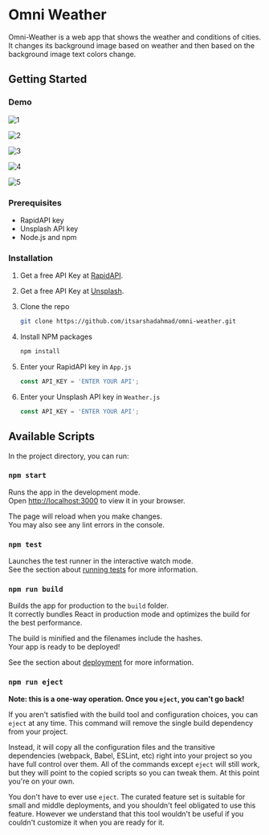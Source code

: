 
# Omni Weather

Omni-Weather is a web app that shows the weather and conditions of cities. It changes its background image based on weather and then based on the background image text colors change.

## Getting Started
### Demo

![1](https://user-images.githubusercontent.com/54478287/175925423-9aba0aa2-5379-4035-b7bc-c763e7350572.png)

![2](https://user-images.githubusercontent.com/54478287/175925538-33356196-fdeb-4c59-b123-7453aa861f21.png)

![3](https://user-images.githubusercontent.com/54478287/175925612-d6625151-c1d0-4016-a9e6-c703687a75e4.png)

![4](https://user-images.githubusercontent.com/54478287/175925729-2be84802-8674-4f5c-a7a4-eebcdcd53f38.png)

![5](https://user-images.githubusercontent.com/54478287/175925836-8f90b222-8d4e-4c75-b8f2-663184707ec7.png)


### Prerequisites
* RapidAPI key
* Unsplash API key
* Node.js and npm

### Installation

1. Get a free API Key at [RapidAPI](https://rapidapi.com/community/api/open-weather-map).

2. Get a free API Key at [Unsplash](https://unsplash.com/developers).

3. Clone the repo
   ```sh
   git clone https://github.com/itsarshadahmad/omni-weather.git
   ```

4. Install NPM packages
   ```sh
   npm install
   ```

5. Enter your RapidAPI key in `App.js`
   ```js
   const API_KEY = 'ENTER YOUR API';
   ```

6. Enter your Unsplash API key in `Weather.js`
   ```js
   const API_KEY = 'ENTER YOUR API';
   ```

## Available Scripts

In the project directory, you can run:

### `npm start`

Runs the app in the development mode.\
Open [http://localhost:3000](http://localhost:3000) to view it in your browser.

The page will reload when you make changes.\
You may also see any lint errors in the console.

### `npm test`

Launches the test runner in the interactive watch mode.\
See the section about [running tests](https://facebook.github.io/create-react-app/docs/running-tests) for more information.

### `npm run build`

Builds the app for production to the `build` folder.\
It correctly bundles React in production mode and optimizes the build for the best performance.

The build is minified and the filenames include the hashes.\
Your app is ready to be deployed!

See the section about [deployment](https://facebook.github.io/create-react-app/docs/deployment) for more information.

### `npm run eject`

**Note: this is a one-way operation. Once you `eject`, you can't go back!**

If you aren't satisfied with the build tool and configuration choices, you can `eject` at any time. This command will remove the single build dependency from your project.

Instead, it will copy all the configuration files and the transitive dependencies (webpack, Babel, ESLint, etc) right into your project so you have full control over them. All of the commands except `eject` will still work, but they will point to the copied scripts so you can tweak them. At this point you're on your own.

You don't have to ever use `eject`. The curated feature set is suitable for small and middle deployments, and you shouldn't feel obligated to use this feature. However we understand that this tool wouldn't be useful if you couldn't customize it when you are ready for it.
